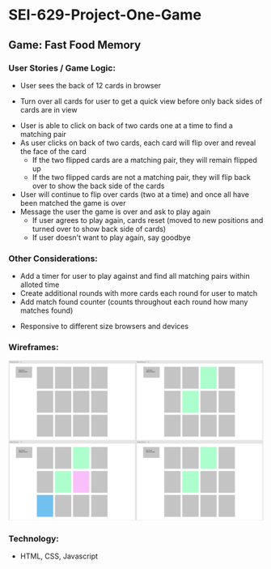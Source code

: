 # SEI-629-Project-One-Game

## Game: Fast Food Memory

### User Stories / Game Logic:

- User sees the back of 12 cards in browser 
* Turn over all cards for user to get a quick view before only back sides of cards are in view
- User is able to click on back of two cards one at a time to find a matching pair
- As user clicks on back of two cards, each card will flip over and reveal the face of the card
    - If the two flipped cards are a matching pair, they will remain flipped up
    - If the two flipped cards are not a matching pair, they will flip back over to show the back side of the cards
- User will continue to flip over cards (two at a time) and once all have been matched the game is over
- Message the user the game is over and ask to play again
    - If user agrees to play again, cards reset (moved to new positions and turned over to show back side of cards)
    - If user doesn't want to play again, say goodbye
    
### Other Considerations:
- Add a timer for user to play against and find all matching pairs within alloted time
- Create additional rounds with more cards each round for user to match
- Add match found counter (counts throughout each round how many matches found)
* Responsive to different size browsers and devices

### Wireframes:

![Wireframes](wireframes.png)

### Technology:
- HTML, CSS, Javascript

